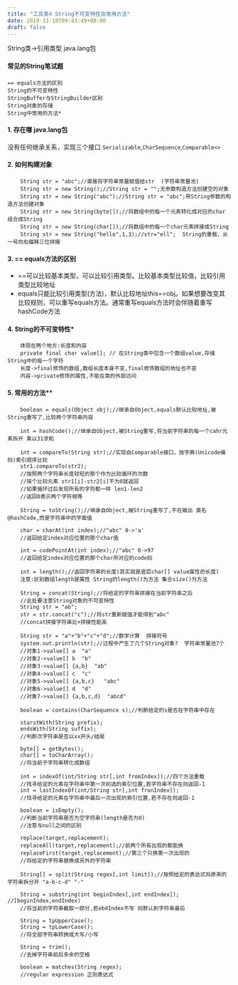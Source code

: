 ```yaml
---
title: "工具类4 String不可变特性及常用方法"
date: 2019-11-10T09:43:49+08:00
draft: false
---
```


String类->引用类型  java.lang包    

#### 常见的String笔试题  

    == equals方法的区别     
    String的不可变特性
    StringBuffer与StringBuilder区别 
    String对象的存储  
    String中常用的方法*  


#### 1. 存在哪 java.lang包    
没有任何继承关系，实现三个接口  ``Serializable``,``CharSequence``,``Comparable<>``  

#### 2. 如何构建对象      

        String str = "abc";//直接将字符串常量赋值给str  (字符串常量池)
        String str = new String();//String str = "";无参数构造方法创建空的对象
        String str = new String("abc");//String str = "abc";带String参数的构造方法创建对象
        String str = new String(byte[]);//将数组中的每一个元素转化成对应的char 组合成String     
        String str = new String(char[]);//将数组中的每一个char元素拼接成String
        String str = new String("hello",1,3);//str="ell";  String的重载，从一号向右偏移三位拼接    

#### 3. == equals方法的区别     
   * ==可以比较基本类型，可以比较引用类型。比较基本类型比较值，比较引用类型比较地址
   * equals只能比较引用类型(方法)，默认比较地址this==obj。如果想要改变其比较规则，可以重写equals方法。通常重写equals方法时会伴随着重写hashCode方法

#### 4. String的不可变特性*  
         
        体现在两个地方:长度和内容 
        private final char value[]; // 在String类中包含一个数组value,存储String中的每一个字符
        长度->final修饰的数组,数组长度本身不变,final修饰数组的地址也不变 
        内容->private修饰的属性,不能在类的外部访问 
    
#### 5. 常用的方法**
   
        boolean = equals(Object obj);//继承自Object,equals默认比较地址,被String重写了,比较两个字符串内容

        int = hashCode();//继承自Object,被String重写,将当前字符串的每一个cahr元素拆开 乘以31求和

        int = compareTo(String str);//实现自Comparable接口，按字典(Unicode编码)索引顺序比较
        str1.compareTo(str2);
        //按照两个字符串长度较短的那个作为比较循环的次数
        //挨个比较元素 str1[i]-str2[i]不为0就返回
        //如果循环过后发现所有的字符都一样 len1-len2
        //返回0表示两个字符相等

        String = toString();//继承自Object,被String重写了,不在输出 类名@hashCode,而是字符串中的字面值

        char = charAt(int index);//"abc" 0->'a'
        //返回给定index对应位置的那个char值

        int = codePointAt(int index);//"abc" 0->97
        //返回给定index对应位置的那个char所对应的code码

        int = length();//返回字符串的长度(其实就是底层char[] value属性的长度)
        注意:区别数组length是属性 String的length()为方法 集合size()为方法

        String = concat(String);//将给定的字符串拼接在当前字符串之后
        //此处要注意String对象的不可变特性
        String str = "ab";
        str = str.concat("c");//将str重新赋值才能得到"abc"
        //concat拼接字符串比+拼接性能高

        String str = "a"+"b"+"c"+"d";//数学计算  拼接符号
        system.out.println(str);//过程中产生了几个String对象?  字符串常量池7个
        //对象1->value[] a  "a"
        //对象2->value[] b  "b"
        //对象3->value[] {a,b}  "ab"
        //对象4->value[] c  "c"
        //对象5->value[] {a,b,c}   "abc"
        //对象6->value[] d  "d"
        //对象7->value[] {a,b,c,d}  "abcd"

        boolean = contains(CharSequence s);//判断给定的s是否在字符串中存在

        starstWith(String prefix);
        endsWith(String suffix);
        //判断次字符串是否以xx开头/结尾

        byte[] = getBytes();
        char[] = toCharArray();
        //将当前子字符串转化成数组

        int = indexOf(int/String str[,int fromIndex]);//四个方法重载
        //找寻给定的元素在字符串中第一次初选的索引位置,若字符串不存在则返回-1
        int = lastIndexOf(int/String str[,int fronIndex]);
        //找寻给定的元素在字符串中最后一次出现的索引位置,若不存在则返回-1

        boolean = isEmpty();
        //判断当前字符串是否为空字符串(length是否为0)
        //注意与null之间的区别

        replace(target,replacement);
        replaceAll(target,replacement);//前两个所有出现的都能换
        replaceFirst(target,replacement);//第三个只换第一次出现的
        //将给定的字符串替换成另外的字符串

        String[] = split(String regex[,int limit]);//按照给定的表达式将原来的字符串拆分开 "a-b-c-d" "-"

        String = substring(int beginIndex[,int endIndex]); //[beginIndex,endIndex)
        //将当前的字符串截取一部分,若ebdIndex不写 则默认到字符串最后

        String = tpUpperCase();
        String = tpLowerCase();
        //将全部字符串转换成大写/小写

        String = trim();
        //去掉字符串前后多余的空格

        boolean = matches(String regex);
        //regular expression 正则表达式











